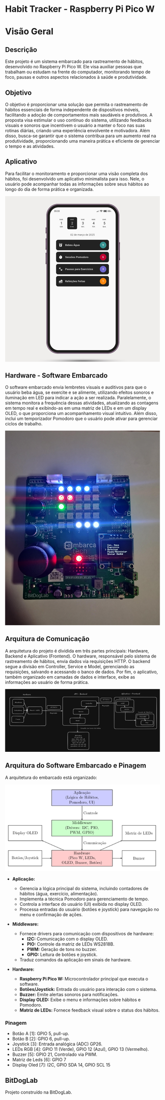 # Habit Tracker - Raspberry Pi Pico W

# Visão Geral

## Descrição

Este projeto é um sistema embarcado para rastreamento de hábitos, desenvolvido no Raspberry Pi Pico W. Ele visa auxiliar pessoas que trabalham ou estudam na frente do computador, monitorando tempo de foco, pausas e outros aspectos relacionados à saúde e produtividade.

## Objetivo

O objetivo é proporcionar uma solução que permita o rastreamento de hábitos essenciais de forma independente de dispositivos móveis, facilitando a adoção de comportamentos mais saudáveis e produtivos. A proposta visa estimular o uso contı́nuo do sistema, utilizando feedbacks visuais e sonoros que incentivem o usuário a manter o foco nas suas rotinas diárias, criando uma experiência envolvente e motivadora. Além
disso, busca-se garantir que o sistema contribua para um aumento real na produtividade, proporcionando uma maneira prática e eficiente de gerenciar o tempo e as atividades.

## Aplicativo

Para facilitar o monitoramento e proporcionar uma visão completa dos hábitos, foi desenvolvido um aplicativo minimalista para isso. Nele, o usuário pode acompanhar todas as informações sobre seus hábitos ao longo do dia de forma prática e organizada.

![imagem app 1](./images/TrackerHabitos-Aplicativo.png "Aplicativo Tracker Hábitos")

## Hardware - Software Embarcado

O software embarcado envia lembretes visuais e auditivos para que o usuário beba água, se exercite e se alimente, utilizando efeitos sonoros e iluminação em LED para indicar a ação a ser realizada. Paralelamente, o sistema monitora a frequência dessas atividades, atualizando as contagens em tempo real e exibindo-as em uma matriz de LEDs e em um display OLED, o que proporciona um acompanhamento visual intuitivo. Além disso, inclui um temporizador Pomodoro que o usuário pode ativar para gerenciar ciclos de trabalho.

![imagem app 1](./images/hardware.jpeg "Aplicativo Tracker Hábitos")

## Arquitura de Comunicação

A arquitetura do projeto é dividida em três partes principais: Hardware, Backend e Aplicativo (Frontend). O hardware, responsável pelo sistema de rastreamento de hábitos, envia dados via requisições HTTP. O backend segue a divisão em Controller, Service e Model, gerenciando as requisições, salvando e acessando o banco de dados. Por fim, o aplicativo, também organizado em camadas de dados e interface, exibe as informações ao usuário de forma prática.

![imagem arquitetura](./images/Arquitetura.png "Arquitetura geral")

## Arquitura do Software Embarcado e Pinagem

A arquitetura do embarcado está organizado:

![imagem arquitetura](./images/arq.png "Arquitetura geral")

- **Aplicação:**
  - Gerencia a lógica principal do sistema, incluindo contadores de hábitos (água, exercício, alimentação).
  - Implementa a técnica Pomodoro para gerenciamento de tempo.
  - Controla a interface do usuário (UI) exibida no display OLED.
  - Processa entradas do usuário (botões e joystick) para navegação no menu e confirmação de ações.

- **Middleware:**
  - Fornece drivers para comunicação com dispositivos de hardware:
    - **I2C:** Comunicação com o display OLED.
    - **PIO:** Controle da matriz de LEDs WS2818B.
    - **PWM:** Geração de tons no buzzer.
    - **GPIO:** Leitura de botões e joystick.
  - Traduz comandos da aplicação em sinais de hardware.

- **Hardware:**
  - **Raspberry Pi Pico W:** Microcontrolador principal que executa o software.
  - **Botões/Joystick:** Entrada do usuário para interação com o sistema.
  - **Buzzer:** Emite alertas sonoros para notificações.
  - **Display OLED:** Exibe o menu e informações sobre hábitos e Pomodoro.
  - **Matriz de LEDs:** Fornece feedback visual sobre o status dos hábitos.

### Pinagem

- Botão A [1]: GPIO 5, pull-up.
- Botão B [2]: GPIO 6, pull-up.
- Joystick [3]: Entrada analógica (ADC) GP26.
- LEDs RGB [4]: GPIO 11 (Verde), GPIO 12 (Azul), GPIO 13 (Vermelho).
- Buzzer [5]: GPIO 21, Controlado via PWM.
- Matriz de Leds [6]: GPIO 7
- Display Oled [7]: I2C, GPIO SDA 14, GPIO SCL 15

## BitDogLab

Projeto construído na BitDogLab.